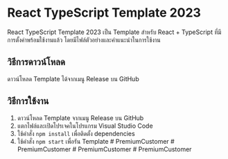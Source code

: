 # React TypeScript Template 2023

React TypeScript Template 2023 เป็น Template สำหรับ React + TypeScript
ที่มีการตั้งค่าพร้อมใช้งานแล้ว โดยมีไฟล์ตัวอย่างและคำแนะนำในการใช้งาน

## วิธีการดาวน์โหลด

ดาวน์โหลด Template ได้จากเมนู Release บน GitHub

## วิธีการใช้งาน

1. ดาวน์โหลด Template จากเมนู Release บน GitHub
2. แตกไฟล์และเปิดโปรเจคในโปรแกรม Visual Studio Code
3. ใช้คำสั่ง `npm install` เพื่อติดตั้ง dependencies
4. ใช้คำสั่ง `npm start` เพื่อรัน Template
#   P r e m i u m C u s t o m e r  
 #   P r e m i u m C u s t o m e r  
 #   P r e m i u m C u s t o m e r  
 #   P r e m i u m C u s t o m e r  
 